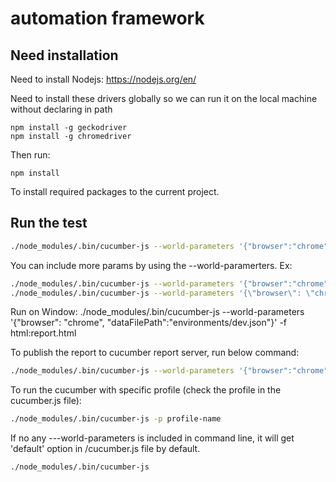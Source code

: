 # automation framework

## Need installation

Need to install Nodejs: https://nodejs.org/en/ 

Need to install these drivers globally so we can run it on the local machine without declaring in path

```
npm install -g geckodriver
npm install -g chromedriver
```

Then run:
```
npm install
```
To install required packages to the current project.

## Run the test

```sh
./node_modules/.bin/cucumber-js --world-parameters '{"browser":"chrome"}'
```



You can include more params by using the --world-paramerters. Ex:

```sh
./node_modules/.bin/cucumber-js --world-parameters '{"browser":"chrome", "browserTeardownStrategy": "clear"}'
./node_modules/.bin/cucumber-js --world-parameters '{\"browser\": \"chrome\", \"dataFilePath\":\"environments/dev.json\"}' -f html:report.html --tags "@focus"
```


Run on Window: 
 ./node_modules/.bin/cucumber-js --world-parameters '{\"browser\": \"chrome\", \"dataFilePath\":\"environments/dev.json\"}' -f html:report.html


To publish the report to cucumber report server, run below command:
```sh
./node_modules/.bin/cucumber-js --world-parameters '{"browser":"chrome", "dataFilePath":"environments/dev.json"}' --publish
```

To run the cucumber with specific profile (check the profile in the cucumber.js file):

```sh
./node_modules/.bin/cucumber-js -p profile-name
```

If no any ---world-parameters is included in command line, it will get 'default' option in /cucumber.js file by default.

```sh
./node_modules/.bin/cucumber-js
```



